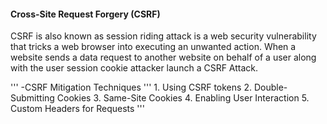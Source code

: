 <h4>Cross-Site Request Forgery (CSRF)</h4>

CSRF is also known as session riding attack is a web security vulnerability that tricks a web browser into executing an unwanted action.
When a website sends a data request to another website on behalf of a user along with the user session cookie attacker launch a CSRF Attack.

'''
-CSRF Mitigation Techniques
'''
    1. Using CSRF tokens
    2. Double-Submitting Cookies
    3. Same-Site Cookies
    4. Enabling User Interaction
    5. Custom Headers for Requests
'''
